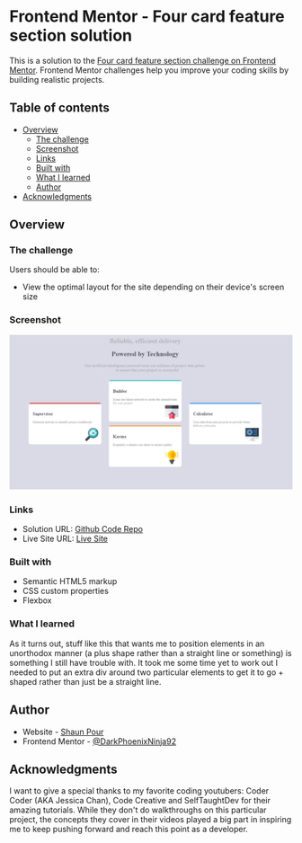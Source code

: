 # Frontend Mentor - Four card feature section solution

This is a solution to the [Four card feature section challenge on Frontend Mentor](https://www.frontendmentor.io/challenges/four-card-feature-section-weK1eFYK). Frontend Mentor challenges help you improve your coding skills by building realistic projects. 

## Table of contents

- [Overview](#overview)
  - [The challenge](#the-challenge)
  - [Screenshot](#screenshot)
  - [Links](#links)
  - [Built with](#built-with)
  - [What I learned](#what-i-learned)
  - [Author](#author)
- [Acknowledgments](#acknowledgments)

## Overview

### The challenge

Users should be able to:

- View the optimal layout for the site depending on their device's screen size

### Screenshot

![](images/screenshot.jpg)

### Links

- Solution URL: [Github Code Repo](https://github.com/DarkPhoenixNinja92/Four-Card-Feature-Section)
- Live Site URL: [Live Site](https://darkphoenixninja92.github.io/Four-Card-Feature-Section/)

### Built with

- Semantic HTML5 markup
- CSS custom properties
- Flexbox

### What I learned

As it turns out, stuff like this that wants me to position elements in an unorthodox manner (a plus shape rather than a straight line or something) is something I still have trouble with. It took me some time yet to work out I needed to put an extra div around two particular elements to get it to go + shaped rather than just be a straight line.

## Author

- Website - [Shaun Pour](https://shaunpourdev.com)
- Frontend Mentor - [@DarkPhoenixNinja92](https://www.frontendmentor.io/profile/DarkPhoenixNinja92)

## Acknowledgments

I want to give a special thanks to my favorite coding youtubers: Coder Coder (AKA Jessica Chan), Code Creative and SelfTaughtDev for their amazing tutorials. While they don't do walkthroughs on this particular project, the concepts they cover in their videos played a big part in inspiring me to keep pushing forward and reach this point as a developer.